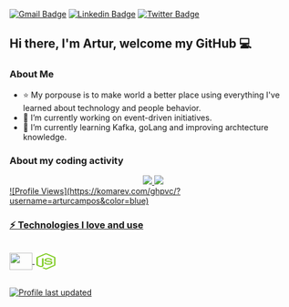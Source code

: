 
[![Gmail Badge](https://img.shields.io/badge/-arturcampos13@gmail.com-c14438?style=flat&logo=Gmail&logoColor=white)](mailto:arturcampos13@gmail.com "Connect via Email")
[![Linkedin Badge](https://img.shields.io/badge/-arturcamposrodrigues-0072b1?style=flat&logo=Linkedin&logoColor=white)](https://www.linkedin.com/in/arturcamposrodrigues/?locale=en_US/ "Connect on LinkedIn")
[![Twitter Badge](https://img.shields.io/badge/-@_artur_campos-00acee?style=flat&logo=Twitter&logoColor=white)](https://twitter.com/intent/follow?screen_name=_artur_campos "Follow on Twitter")


## Hi there, I'm Artur, welcome my GitHub 💻

### About Me
- ⭐ My porpouse is to make world a better place using everything I've learned about technology and people behavior.
- 🔭 I’m currently working on event-driven initiatives.
- 🌱 I’m currently learning Kafka, goLang and improving archtecture knowledge.



### About my coding activity
<div align="center">
  <a href="https://github.com/arturcampos">
  <img height="180em" src="https://github-readme-stats.vercel.app/api?username=arturcampos&show_icons=true&theme=dark&include_all_commits=true&count_private=true"/>
  <img height="180em" src="https://github-readme-stats.vercel.app/api/top-langs/?username=arturcampos&layout=compact&langs_count=7&theme=dark"/>
  
</div>
<div>
	![Profile Views](https://komarev.com/ghpvc/?username=arturcampos&color=blue)
	</div>
	
### ⚡ Technologies I love and use
  
<div style="display: inline_block"><br>
  <img align="center" height="30" width="40" src="https://raw.githubusercontent.com/devicons/devicon/master/icons/java/java.svg">
  <img align="center" height="30" width="40" src="https://raw.githubusercontent.com/devicons/devicon/master/icons/nodejs/nodejs-original.svg">                                                        
</div>
</br>



[![Profile last updated](https://img.shields.io/github/last-commit/samujjwaal/samujjwaal/master?label=Last%20updated&style=flat)](https://github.com/samujjwaal/samujjwaal/commits)


<!--
**arturcampos/arturcampos** is a ✨ _special_ ✨ repository because its `README.md` (this file) appears on your GitHub profile.

Here are some ideas to get you started:

- 🔭 I’m currently working on ...
- 🌱 I’m currently learning ...
- 👯 I’m looking to collaborate on ...
- 🤔 I’m looking for help with ...
- 💬 Ask me about ...
- 📫 How to reach me: ...
- 😄 Pronouns: ...
- ⚡ Fun fact: ...
-->


